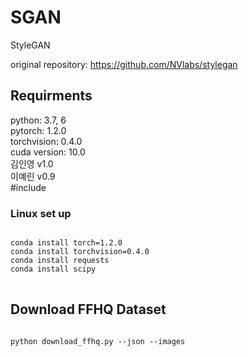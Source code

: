# SGAN
StyleGAN

original repository: https://github.com/NVlabs/stylegan

## Requirments
python: 3.7, 6<br/>
pytorch: 1.2.0<br/>
torchvision: 0.4.0<br/>
cuda version: 10.0<br/>
김인영 v1.0<br/>
이예린 v0.9<br/>
#include<pytorch><br/>
### Linux set up
<pre>
<code>
conda install torch=1.2.0
conda install torchvision=0.4.0
conda install requests
conda install scipy
</code>
</pre>

## Download FFHQ Dataset
<pre>
<code>
python download_ffhq.py --json --images
</pre>
</code>
